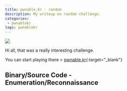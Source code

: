 ```yaml
---
title: pwnable.kr - random
description: My writeup on random challenge.
categories:
 - pwnablekr
tags: pwnablekr
---
```


![](https://i.imgur.com/cg6lYs1.png)

Hi all, that was a really interesting challenge.

You can start playing there > [pwnable.kr](http://pwnable.kr/){:target="_blank"}

## Binary/Source Code - Enumeration/Reconnaissance

